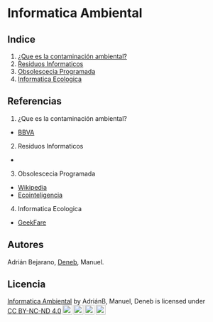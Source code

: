 # Informatica Ambiental

## Indice
1.  [¿Que es la contaminación ambiental?](/Documentos/contaminacion.md)
2.  [Residuos Informaticos](/Documentos/residuos.md)
3.  [Obsolescecia Programada](/Documentos/obsolescencia_programada.md)
4.  [Informatica Ecologica](/Documentos/informatica_ecologica.md)

## Referencias
1.  ¿Que es la contaminación ambiental?
  * [BBVA](https://www.bbva.com/es/sostenibilidad/que-es-y-que-tipos-de-contaminacion-ambiental-existen/)
2.  Residuos Informaticos
  *
3.  Obsolescecia Programada
  * [Wikipedia](https://es.wikipedia.org/wiki/Obsolescencia_programada)
  * [Ecointeligencia](https://www.ecointeligencia.com/2012/11/la-obsolescencia-programada-y-las-bombi)
4.  Informatica Ecologica
  * [GeekFare](https://geekflare.com/es/green-computing-for-sustainable-future/)
## Autores
Adrián Bejarano, [Deneb](https://github.com/Xicobot), Manuel.

## Licencia
<p xmlns:cc="http://creativecommons.org/ns#" xmlns:dct="http://purl.org/dc/terms/"><a property="dct:title" rel="cc:attributionURL" href="https://github.com/Abejalb1504/informatica-ambiental.git">Informatica Ambiental</a> by <span property="cc:attributionName">AdriánB, Manuel, Deneb</span> is licensed under <a href="http://creativecommons.org/licenses/by-nc-nd/4.0/?ref=chooser-v1" target="_blank" rel="license noopener noreferrer" style="display:inline-block;">CC BY-NC-ND 4.0<img style="height:22px!important;margin-left:3px;vertical-align:text-bottom;" src="https://mirrors.creativecommons.org/presskit/icons/cc.svg?ref=chooser-v1"><img style="height:22px!important;margin-left:3px;vertical-align:text-bottom;" src="https://mirrors.creativecommons.org/presskit/icons/by.svg?ref=chooser-v1"><img style="height:22px!important;margin-left:3px;vertical-align:text-bottom;" src="https://mirrors.creativecommons.org/presskit/icons/nc.svg?ref=chooser-v1"><img style="height:22px!important;margin-left:3px;vertical-align:text-bottom;" src="https://mirrors.creativecommons.org/presskit/icons/nd.svg?ref=chooser-v1"></a></p>
